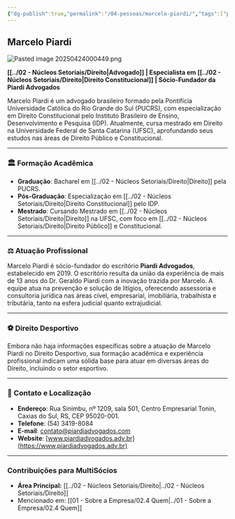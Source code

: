 ```yaml
---
{"dg-publish":true,"permalink":"/04-pessoas/marcelo-piardi/","tags":["person","profile","direito"],"noteIcon":""}
---
```


## Marcelo Piardi

![Pasted image 20250424000449.png](/img/user/Pasted%20image%2020250424000449.png)

**[[../02 - Núcleos Setoriais/Direito\|Advogado]] | Especialista em [[../02 - Núcleos Setoriais/Direito\|Direito Constitucional]] | Sócio-Fundador da Piardi Advogados**

Marcelo Piardi é um advogado brasileiro formado pela Pontifícia Universidade Católica do Rio Grande do Sul (PUCRS), com especialização em Direito Constitucional pelo Instituto Brasileiro de Ensino, Desenvolvimento e Pesquisa (IDP). Atualmente, cursa mestrado em Direito na Universidade Federal de Santa Catarina (UFSC), aprofundando seus estudos nas áreas de Direito Público e Constitucional.

---

### 🏛️ Formação Acadêmica

*   **Graduação**: Bacharel em [[../02 - Núcleos Setoriais/Direito\|Direito]] pela PUCRS.
*   **Pós-Graduação**: Especialização em [[../02 - Núcleos Setoriais/Direito\|Direito Constitucional]] pelo IDP.
*   **Mestrado**: Cursando Mestrado em [[../02 - Núcleos Setoriais/Direito\|Direito]] na UFSC, com foco em [[../02 - Núcleos Setoriais/Direito\|Direito Público]] e Constitucional.

---

### ⚖️ Atuação Profissional

Marcelo Piardi é sócio-fundador do escritório **Piardi Advogados**, estabelecido em 2019. O escritório resulta da união da experiência de mais de 13 anos do Dr. Geraldo Piardi com a inovação trazida por Marcelo. A equipe atua na prevenção e solução de litígios, oferecendo assessoria e consultoria jurídica nas áreas cível, empresarial, imobiliária, trabalhista e tributária, tanto na esfera judicial quanto extrajudicial.

---

### ⚽ Direito Desportivo

Embora não haja informações específicas sobre a atuação de Marcelo Piardi no Direito Desportivo, sua formação acadêmica e experiência profissional indicam uma sólida base para atuar em diversas áreas do Direito, incluindo o setor esportivo.

---

### 📍 Contato e Localização

*   **Endereço**: Rua Sinimbu, nº 1209, sala 501, Centro Empresarial Tonin, Caxias do Sul, RS, CEP 95020-001.
*   **Telefone**: (54) 3419-8084
*   **E-mail**: [contato@piardiadvogados.com](mailto:contato@piardiadvogados.com)
*   **Website**: [www.piardiadvogados.adv.br](https://www.piardiadvogados.adv.br)

---

### Contribuições para MultiSócios
*   **Área Principal:** [[../02 - Núcleos Setoriais/Direito\|../02 - Núcleos Setoriais/Direito]]
*   Mencionado em: [[01 - Sobre a Empresa/02.4 Quem\|../01 - Sobre a Empresa/02.4 Quem]]